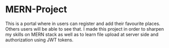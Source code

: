 # MERN-Project

This is a portal where in users can register and add their favourite places. Others users will be able to see that. I made this project in order to sharpen my skills on MERN stack as well as to learn file upload at server side and authorization using JWT tokens.
